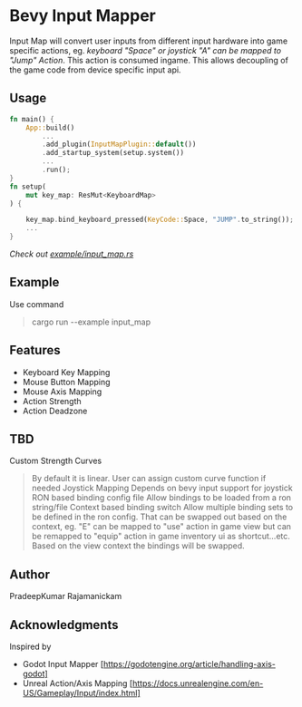 # Bevy Input Mapper
Input Map will convert user inputs from different input hardware into game specific actions, eg. *keyboard "Space" or joystick "A" can be mapped to "Jump" Action*. This action is consumed ingame. This allows decoupling of the game code from device specific input api.

## Usage
```rust
fn main() {
    App::build()
        ...
        .add_plugin(InputMapPlugin::default())
        .add_startup_system(setup.system())
        ...
        .run();
}
fn setup(
    mut key_map: ResMut<KeyboardMap>
) {

    key_map.bind_keyboard_pressed(KeyCode::Space, "JUMP".to_string());
    ...
}

```

*Check out [example/input_map.rs](https://github.com/PradeepKumarRajamanickam/bevy_input_map/blob/master/example/input_map.rs)*

## Example
Use command
> cargo run --example input_map

## Features
- Keyboard Key Mapping
- Mouse Button Mapping
- Mouse Axis Mapping
- Action Strength
- Action Deadzone

## TBD
Custom Strength Curves
> By default it is linear. User can assign custom curve function if needed
Joystick Mapping
> Depends on bevy input support for joystick
RON based binding config file
>Allow bindings to be loaded from a ron string/file
Context based binding switch
>Allow multiple binding sets to be defined in the ron config. That can be swapped out based on the context, eg.
"E" can be mapped to "use" action in game view but
can be remapped to "equip" action in game inventory ui as shortcut...etc. Based on the view context the bindings will be swapped.

## Author
PradeepKumar Rajamanickam

## Acknowledgments
Inspired by 
- Godot Input Mapper
[https://godotengine.org/article/handling-axis-godot]
- Unreal Action/Axis Mapping
  [https://docs.unrealengine.com/en-US/Gameplay/Input/index.html]

